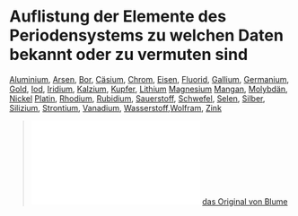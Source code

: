 # Auflistung der Elemente des Periodensystems zu welchen Daten bekannt oder zu vermuten sind


[Aluminium](Aluminium.md), [Arsen](Arsen.md), [Bor](Bor.md), [Cäsium](Cäsium.md), [Chrom](Chrom.md), [Eisen](Eisen.md), [Fluorid](Fluorid.md), [Gallium](Gallium.md), [Germanium](Germanium.md), [Gold](Gold.md), [Iod](Iod.md), [Iridium](Iridium.md), [Kalzium](Kalzium.md), [Kupfer](Kupfer.md), [Lithium](Lithium.md) [Magnesium](Magnesium.md) [Mangan](Mangan.md), [Molybdän](Molybdän.md), [Nickel](Nickel.md)  [Platin](Platin.md), [Rhodium](Rhodium.md), [Rubidium](Rubidium.md), [Sauerstoff](Sauerstoff.md), [Schwefel](Schwefel.md), [Selen](Selen.md), [Silber](Silber.md), [Silizium](Silizium.md), [Strontium](Strontium.md), [Vanadium](Vanadium.md), [Wasserstoff](Wasserstoff.md),[Wolfram](Wolfram.md), [Zink](Zink.md)


>![Das Periodensystem der Elemente von Blume mit eigenen Notizen](../../Periodensystem.pdf)
>[das Original von Blume](../../Periodensystem.jpg)